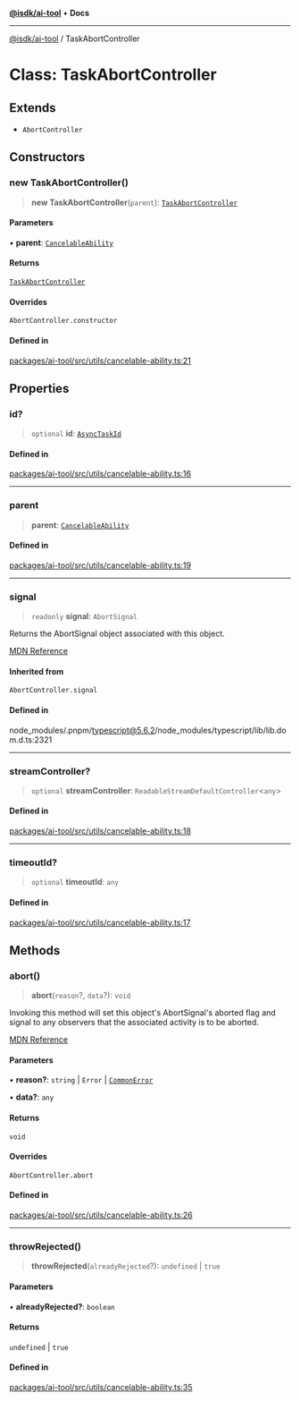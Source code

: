 [**@isdk/ai-tool**](../README.md) • **Docs**

***

[@isdk/ai-tool](../globals.md) / TaskAbortController

# Class: TaskAbortController

## Extends

- `AbortController`

## Constructors

### new TaskAbortController()

> **new TaskAbortController**(`parent`): [`TaskAbortController`](TaskAbortController.md)

#### Parameters

• **parent**: [`CancelableAbility`](CancelableAbility.md)

#### Returns

[`TaskAbortController`](TaskAbortController.md)

#### Overrides

`AbortController.constructor`

#### Defined in

[packages/ai-tool/src/utils/cancelable-ability.ts:21](https://github.com/isdk/ai-tool.js/blob/fe6b47f429fb128627d2210e367fa914b891d314/src/utils/cancelable-ability.ts#L21)

## Properties

### id?

> `optional` **id**: [`AsyncTaskId`](../type-aliases/AsyncTaskId.md)

#### Defined in

[packages/ai-tool/src/utils/cancelable-ability.ts:16](https://github.com/isdk/ai-tool.js/blob/fe6b47f429fb128627d2210e367fa914b891d314/src/utils/cancelable-ability.ts#L16)

***

### parent

> **parent**: [`CancelableAbility`](CancelableAbility.md)

#### Defined in

[packages/ai-tool/src/utils/cancelable-ability.ts:19](https://github.com/isdk/ai-tool.js/blob/fe6b47f429fb128627d2210e367fa914b891d314/src/utils/cancelable-ability.ts#L19)

***

### signal

> `readonly` **signal**: `AbortSignal`

Returns the AbortSignal object associated with this object.

[MDN Reference](https://developer.mozilla.org/docs/Web/API/AbortController/signal)

#### Inherited from

`AbortController.signal`

#### Defined in

node\_modules/.pnpm/typescript@5.6.2/node\_modules/typescript/lib/lib.dom.d.ts:2321

***

### streamController?

> `optional` **streamController**: `ReadableStreamDefaultController`\<`any`\>

#### Defined in

[packages/ai-tool/src/utils/cancelable-ability.ts:18](https://github.com/isdk/ai-tool.js/blob/fe6b47f429fb128627d2210e367fa914b891d314/src/utils/cancelable-ability.ts#L18)

***

### timeoutId?

> `optional` **timeoutId**: `any`

#### Defined in

[packages/ai-tool/src/utils/cancelable-ability.ts:17](https://github.com/isdk/ai-tool.js/blob/fe6b47f429fb128627d2210e367fa914b891d314/src/utils/cancelable-ability.ts#L17)

## Methods

### abort()

> **abort**(`reason`?, `data`?): `void`

Invoking this method will set this object's AbortSignal's aborted flag and signal to any observers that the associated activity is to be aborted.

[MDN Reference](https://developer.mozilla.org/docs/Web/API/AbortController/abort)

#### Parameters

• **reason?**: `string` \| `Error` \| [`CommonError`](CommonError.md)

• **data?**: `any`

#### Returns

`void`

#### Overrides

`AbortController.abort`

#### Defined in

[packages/ai-tool/src/utils/cancelable-ability.ts:26](https://github.com/isdk/ai-tool.js/blob/fe6b47f429fb128627d2210e367fa914b891d314/src/utils/cancelable-ability.ts#L26)

***

### throwRejected()

> **throwRejected**(`alreadyRejected`?): `undefined` \| `true`

#### Parameters

• **alreadyRejected?**: `boolean`

#### Returns

`undefined` \| `true`

#### Defined in

[packages/ai-tool/src/utils/cancelable-ability.ts:35](https://github.com/isdk/ai-tool.js/blob/fe6b47f429fb128627d2210e367fa914b891d314/src/utils/cancelable-ability.ts#L35)
